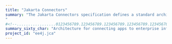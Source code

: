 ```yaml
---
title: "Jakarta Connectors"
summary: "The Jakarta Connectors specification defines a standard architecture for Jakarta EE application components to connect to Enterprise Information Systems.
"
#<!--.................0123456789.123456789.123456789.123456789.123456789.123456789-->
summary_sixty_char: "Architecture for connecting apps to enterprise info systems"
project_id: "ee4j.jca"
---
```

